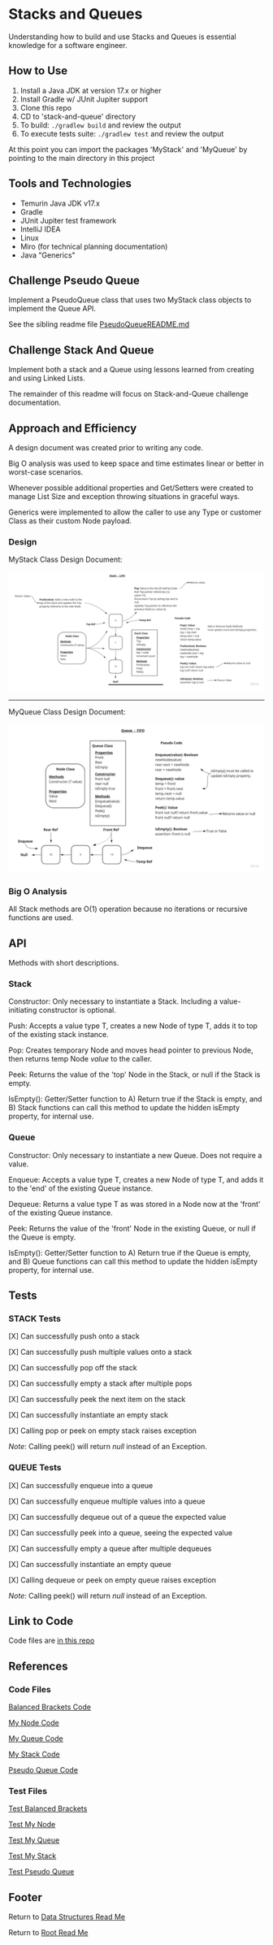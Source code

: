 # Stacks and Queues

Understanding how to build and use Stacks and Queues is essential knowledge for a software engineer.

## How to Use

1. Install a Java JDK at version 17.x or higher
2. Install Gradle w/ JUnit Jupiter support
3. Clone this repo
4. CD to 'stack-and-queue' directory
5. To build: `./gradlew build` and review the output
6. To execute tests suite: `./gradlew test` and review the output

At this point you can import the packages 'MyStack' and 'MyQueue' by pointing to the main directory in this project

## Tools and Technologies

- Temurin Java JDK v17.x
- Gradle
- JUnit Jupiter test framework
- IntelliJ IDEA
- Linux
- Miro (for technical planning documentation)
- Java "Generics"

## Challenge Pseudo Queue

Implement a PseudoQueue class that uses two MyStack class objects to implement the Queue API.

See the sibling readme file [PseudoQueueREADME.md](./PseudoQueueREADME.md)

## Challenge Stack And Queue

Implement both a stack and a Queue using lessons learned from creating and using Linked Lists.

The remainder of this readme will focus on Stack-and-Queue challenge documentation.

## Approach and Efficiency

A design document was created prior to writing any code.

Big O analysis was used to keep space and time estimates linear or better in worst-case scenarios.

Whenever possible additional properties and Get/Setters were created to manage List Size and exception throwing situations in graceful ways.

Generics were implemented to allow the caller to use any Type or customer Class as their custom Node payload.

### Design

MyStack Class Design Document:

![StackClass Technical Design Drawing](./stack.jpg)

-- -

MyQueue Class Design Document:

![QueueClass Technical Design Drawing](./queue.jpg)

### Big O Analysis

All Stack methods are O(1) operation because no iterations or recursive functions are used.

## API

Methods with short descriptions.

### Stack

Constructor: Only necessary to instantiate a Stack. Including a value-initiating constructor is optional.

Push: Accepts a value type T, creates a new Node of type T, adds it to top of the existing stack instance.

Pop: Creates temporary Node and moves head pointer to previous Node, then returns temp Node *value* to the caller.

Peek: Returns the value of the 'top' Node in the Stack, or null if the Stack is empty.

IsEmpty(): Getter/Setter function to A) Return true if the Stack is empty, and B) Stack functions can call this method to update the hidden isEmpty property, for internal use.

### Queue

Constructor: Only necessary to instantiate a new Queue. Does not require a value.

Enqueue: Accepts a value type T, creates a new Node of type T, and adds it to the 'end' of the existing Queue instance.

Dequeue: Returns a value type T as was stored in a Node now at the 'front' of the existing Queue instance.

Peek: Returns the value of the 'front' Node in the existing Queue, or null if the Queue is empty.

IsEmpty(): Getter/Setter function to A) Return true if the Queue is empty, and B) Queue functions can call this method to update the hidden isEmpty property, for internal use.

## Tests

### STACK Tests

[X] Can successfully push onto a stack

[X] Can successfully push multiple values onto a stack

[X] Can successfully pop off the stack

[X] Can successfully empty a stack after multiple pops

[X] Can successfully peek the next item on the stack

[X] Can successfully instantiate an empty stack

[X] Calling pop or peek on empty stack raises exception

*Note*: Calling peek() will return *null* instead of an Exception.

### QUEUE Tests

[X] Can successfully enqueue into a queue

[X] Can successfully enqueue multiple values into a queue

[X] Can successfully dequeue out of a queue the expected value

[X] Can successfully peek into a queue, seeing the expected value

[X] Can successfully empty a queue after multiple dequeues

[X] Can successfully instantiate an empty queue

[X] Calling dequeue or peek on empty queue raises exception

*Note*: Calling peek() will return *null* instead of an Exception.

## Link to Code

Code files are [in this repo](../../lib/src/main/java/stack/and/queue)

## References

### Code Files

[Balanced Brackets Code](../../lib/src/main/java/stack/and/queue/BalancedBrackets.java)

[My Node Code](../../lib/src/main/java/stack/and/queue/MyNode.java)

[My Queue Code](../../lib/src/main/java/stack/and/queue/MyQueue.java)

[My Stack Code](../../lib/src/main/java/stack/and/queue/MyStack.java)

[Pseudo Queue Code](../../lib/src/main/java/stack/and/queue/PseudoQueue.java)

### Test Files

[Test Balanced Brackets](../../lib/src/test/java/stack/and/queue/TestBalancedBrackets.java)

[Test My Node](../../lib/src/test/java/stack/and/queue/TestMyNode.java)

[Test My Queue](../../lib/src/test/java/stack/and/queue/TestMyQueue.java)

[Test My Stack](../../lib/src/test/java/stack/and/queue/TestMyStack.java)

[Test Pseudo Queue](../../lib/src/test/java/stack/and/queue/TestPseudoQueue.java)

## Footer

Return to [Data Structures Read Me](../../README.md)

Return to [Root Read Me](../../../../README.md)
